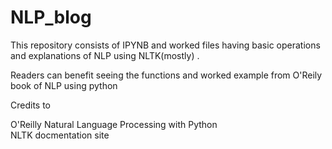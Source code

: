# NLP_blog


This repository consists of IPYNB and worked files having basic operations and explanations of NLP using NLTK(mostly) .

Readers can benefit seeing the functions and worked example from O'Reily book of NLP using python 

Credits to 

O'Reilly Natural Language Processing with Python  
NLTK docmentation site 
